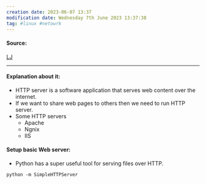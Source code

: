```yaml
---
creation date: 2023-06-07 13:37
modification date: Wednesday 7th June 2023 13:37:38
tag: #linux #netowrk
---
```


#### Source:
[LJ](https://linuxjourney.com/lesson/simple-http-server)

--------------------------------------

#### Explanation about it:

* HTTP server is a software application that serves web content over the internet.
* If we want to share web pages to others then we need to run HTTP server.
* Some HTTP servers
	* Apache
	* Ngnix
	* IIS

#### Setup basic Web server:

* Python has a super useful tool for serving files over HTTP.

```
python -m SimpleHTTPServer
```

